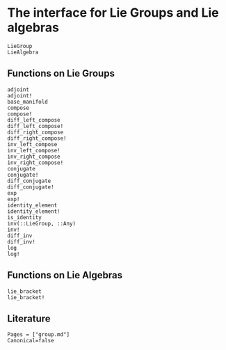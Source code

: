 # The interface for Lie Groups and Lie algebras

```@docs
LieGroup
LieAlgebra
```

## Functions on Lie Groups

```@docs
adjoint
adjoint!
base_manifold
compose
compose!
diff_left_compose
diff_left_compose!
diff_right_compose
diff_right_compose!
inv_left_compose
inv_left_compose!
inv_right_compose
inv_right_compose!
conjugate
conjugate!
diff_conjugate
diff_conjugate!
exp
exp!
identity_element
identity_element!
is_identity
inv(::LieGroup, ::Any)
inv!
diff_inv
diff_inv!
log
log!
```


## Functions on Lie Algebras

```@docs
lie_bracket
lie_bracket!
```

## Literature

```@bibliography
Pages = ["group.md"]
Canonical=false
```